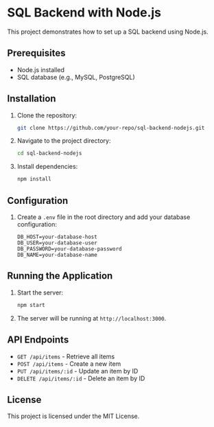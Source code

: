 # SQL Backend with Node.js

This project demonstrates how to set up a SQL backend using Node.js.

## Prerequisites

- Node.js installed
- SQL database (e.g., MySQL, PostgreSQL)

## Installation

1. Clone the repository:
    ```bash
    git clone https://github.com/your-repo/sql-backend-nodejs.git
    ```
2. Navigate to the project directory:
    ```bash
    cd sql-backend-nodejs
    ```
3. Install dependencies:
    ```bash
    npm install
    ```

## Configuration

1. Create a `.env` file in the root directory and add your database configuration:
    ```env
    DB_HOST=your-database-host
    DB_USER=your-database-user
    DB_PASSWORD=your-database-password
    DB_NAME=your-database-name
    ```

## Running the Application

1. Start the server:
    ```bash
    npm start
    ```

2. The server will be running at `http://localhost:3000`.

## API Endpoints

- `GET /api/items` - Retrieve all items
- `POST /api/items` - Create a new item
- `PUT /api/items/:id` - Update an item by ID
- `DELETE /api/items/:id` - Delete an item by ID

## License

This project is licensed under the MIT License.